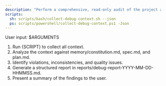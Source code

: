 ```yaml
---
description: "Perform a comprehensive, read-only audit of the project against its constitution, specifications, and plans."
scripts:
  sh: scripts/bash/collect-debug-context.sh --json
  ps: scripts/powershell/collect-debug-context.ps1 -Json
---
```


User input: $ARGUMENTS

1. Run {SCRIPT} to collect all context.
2. Analyze the context against memory/constitution.md, spec.md, and plan.md.
3. Identify violations, inconsistencies, and quality issues.
4. Generate a structured report in reports/debug-report-YYYY-MM-DD-HHMMSS.md.
5. Present a summary of the findings to the user.